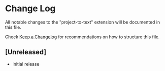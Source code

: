 # Change Log

All notable changes to the "project-to-text" extension will be documented in this file.

Check [Keep a Changelog](http://keepachangelog.com/) for recommendations on how to structure this file.

## [Unreleased]

- Initial release
